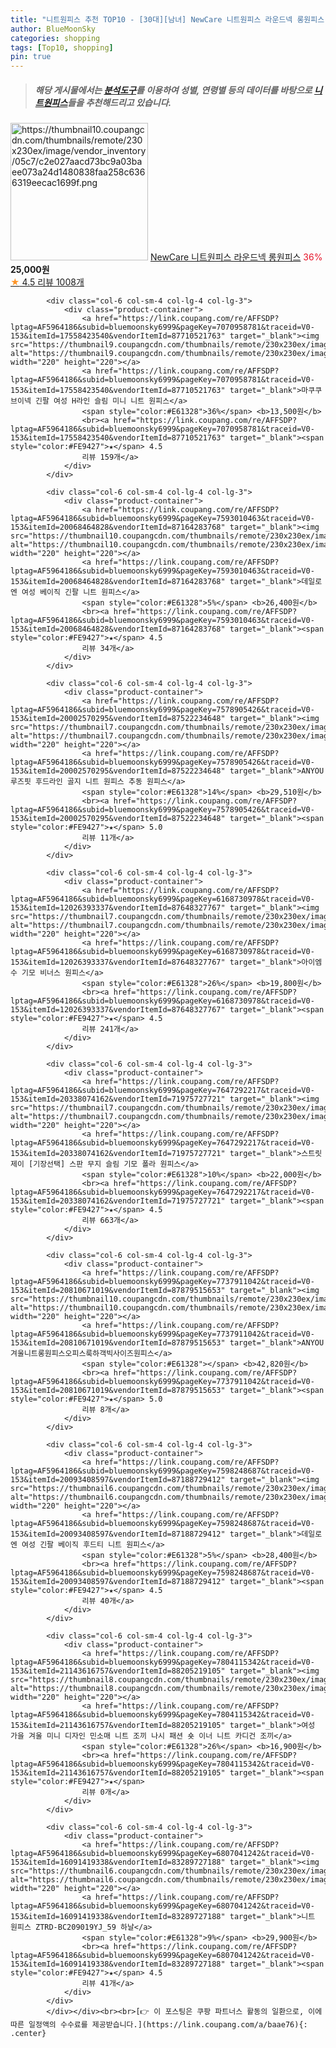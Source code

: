 ```yaml
---
title: "니트원피스 추천 TOP10 - [30대][남녀] NewCare 니트원피스 라운드넥 롱원피스"
author: BlueMoonSky
categories: shopping
tags: [Top10, shopping]
pin: true
---
```


> ##### 해당 게시물에서는 [**분석도구**](https://itemscout.io/)를 이용하여 **성별**, **연령별** 등의 데이터를 바탕으로 [**니트원피스**](https://link.coupang.com/a/baae76)들을 추천해드리고 있습니다.
<div class="container"><div class="row">
            <div class="col-6 col-sm-4 col-lg-4 col-lg-3">
                <div class="product-container">
                    <a href="https://link.coupang.com/re/AFFSDP?lptag=AF5964186&subid=bluemoonsky6999&pageKey=315102369&traceid=V0-153&itemId=1001336789&vendorItemId=86738348533" target="_blank"><img src="https://thumbnail10.coupangcdn.com/thumbnails/remote/230x230ex/image/vendor_inventory/05c7/c2e027aacd73bc9a03baee073a24d1480838faa258c6366319eecac1699f.png" alt="https://thumbnail10.coupangcdn.com/thumbnails/remote/230x230ex/image/vendor_inventory/05c7/c2e027aacd73bc9a03baee073a24d1480838faa258c6366319eecac1699f.png" width="220" height="220"></a>
                    <a href="https://link.coupang.com/re/AFFSDP?lptag=AF5964186&subid=bluemoonsky6999&pageKey=315102369&traceid=V0-153&itemId=1001336789&vendorItemId=86738348533" target="_blank">NewCare 니트원피스 라운드넥 롱원피스</a>
                    <span style="color:#E61328">36%</span> <b>25,000원</b>
                    <br><a href="https://link.coupang.com/re/AFFSDP?lptag=AF5964186&subid=bluemoonsky6999&pageKey=315102369&traceid=V0-153&itemId=1001336789&vendorItemId=86738348533" target="_blank"><span style="color:#FE9427">★</span> 4.5
                    리뷰 1008개</a>
                </div>
            </div>
            
            <div class="col-6 col-sm-4 col-lg-4 col-lg-3">
                <div class="product-container">
                    <a href="https://link.coupang.com/re/AFFSDP?lptag=AF5964186&subid=bluemoonsky6999&pageKey=7070958781&traceid=V0-153&itemId=17558423540&vendorItemId=87710521763" target="_blank"><img src="https://thumbnail9.coupangcdn.com/thumbnails/remote/230x230ex/image/vendor_inventory/f351/8c0c9ae8d4feb043f92a0c25a14d7260ad14d288581305c32ab829004075.jpg" alt="https://thumbnail9.coupangcdn.com/thumbnails/remote/230x230ex/image/vendor_inventory/f351/8c0c9ae8d4feb043f92a0c25a14d7260ad14d288581305c32ab829004075.jpg" width="220" height="220"></a>
                    <a href="https://link.coupang.com/re/AFFSDP?lptag=AF5964186&subid=bluemoonsky6999&pageKey=7070958781&traceid=V0-153&itemId=17558423540&vendorItemId=87710521763" target="_blank">마쿠쿠 브이넥 긴팔 여성 H라인 슬림 미니 니트 원피스</a>
                    <span style="color:#E61328">36%</span> <b>13,500원</b>
                    <br><a href="https://link.coupang.com/re/AFFSDP?lptag=AF5964186&subid=bluemoonsky6999&pageKey=7070958781&traceid=V0-153&itemId=17558423540&vendorItemId=87710521763" target="_blank"><span style="color:#FE9427">★</span> 4.5
                    리뷰 159개</a>
                </div>
            </div>
            
            <div class="col-6 col-sm-4 col-lg-4 col-lg-3">
                <div class="product-container">
                    <a href="https://link.coupang.com/re/AFFSDP?lptag=AF5964186&subid=bluemoonsky6999&pageKey=7593010463&traceid=V0-153&itemId=20068464828&vendorItemId=87164283768" target="_blank"><img src="https://thumbnail10.coupangcdn.com/thumbnails/remote/230x230ex/image/vendor_inventory/2c37/7669884f901fd73de833dbe9578da40e710a354bc3a342da942f515977a3.jpg" alt="https://thumbnail10.coupangcdn.com/thumbnails/remote/230x230ex/image/vendor_inventory/2c37/7669884f901fd73de833dbe9578da40e710a354bc3a342da942f515977a3.jpg" width="220" height="220"></a>
                    <a href="https://link.coupang.com/re/AFFSDP?lptag=AF5964186&subid=bluemoonsky6999&pageKey=7593010463&traceid=V0-153&itemId=20068464828&vendorItemId=87164283768" target="_blank">데일로엔 여성 베이직 긴팔 니트 원피스</a>
                    <span style="color:#E61328">5%</span> <b>26,400원</b>
                    <br><a href="https://link.coupang.com/re/AFFSDP?lptag=AF5964186&subid=bluemoonsky6999&pageKey=7593010463&traceid=V0-153&itemId=20068464828&vendorItemId=87164283768" target="_blank"><span style="color:#FE9427">★</span> 4.5
                    리뷰 34개</a>
                </div>
            </div>
            
            <div class="col-6 col-sm-4 col-lg-4 col-lg-3">
                <div class="product-container">
                    <a href="https://link.coupang.com/re/AFFSDP?lptag=AF5964186&subid=bluemoonsky6999&pageKey=7578905426&traceid=V0-153&itemId=20002570295&vendorItemId=87522234648" target="_blank"><img src="https://thumbnail7.coupangcdn.com/thumbnails/remote/230x230ex/image/vendor_inventory/fb25/776a44c510c09967f1836f6252605e45bcbe83ec9059d7f781194a1c1900.jpg" alt="https://thumbnail7.coupangcdn.com/thumbnails/remote/230x230ex/image/vendor_inventory/fb25/776a44c510c09967f1836f6252605e45bcbe83ec9059d7f781194a1c1900.jpg" width="220" height="220"></a>
                    <a href="https://link.coupang.com/re/AFFSDP?lptag=AF5964186&subid=bluemoonsky6999&pageKey=7578905426&traceid=V0-153&itemId=20002570295&vendorItemId=87522234648" target="_blank">ANYOU 루즈핏 후드라인 골지 니트 원피스 추동 원피스</a>
                    <span style="color:#E61328">14%</span> <b>29,510원</b>
                    <br><a href="https://link.coupang.com/re/AFFSDP?lptag=AF5964186&subid=bluemoonsky6999&pageKey=7578905426&traceid=V0-153&itemId=20002570295&vendorItemId=87522234648" target="_blank"><span style="color:#FE9427">★</span> 5.0
                    리뷰 11개</a>
                </div>
            </div>
            
            <div class="col-6 col-sm-4 col-lg-4 col-lg-3">
                <div class="product-container">
                    <a href="https://link.coupang.com/re/AFFSDP?lptag=AF5964186&subid=bluemoonsky6999&pageKey=6168730978&traceid=V0-153&itemId=12026393337&vendorItemId=87648327767" target="_blank"><img src="https://thumbnail7.coupangcdn.com/thumbnails/remote/230x230ex/image/vendor_inventory/7a39/82267fc4e3afcdcbd9bbb77b3919ce19e82646ab907348e8c23b180ebbb6.jpg" alt="https://thumbnail7.coupangcdn.com/thumbnails/remote/230x230ex/image/vendor_inventory/7a39/82267fc4e3afcdcbd9bbb77b3919ce19e82646ab907348e8c23b180ebbb6.jpg" width="220" height="220"></a>
                    <a href="https://link.coupang.com/re/AFFSDP?lptag=AF5964186&subid=bluemoonsky6999&pageKey=6168730978&traceid=V0-153&itemId=12026393337&vendorItemId=87648327767" target="_blank">아이엠수 기모 비너스 원피스</a>
                    <span style="color:#E61328">26%</span> <b>19,800원</b>
                    <br><a href="https://link.coupang.com/re/AFFSDP?lptag=AF5964186&subid=bluemoonsky6999&pageKey=6168730978&traceid=V0-153&itemId=12026393337&vendorItemId=87648327767" target="_blank"><span style="color:#FE9427">★</span> 4.5
                    리뷰 241개</a>
                </div>
            </div>
            
            <div class="col-6 col-sm-4 col-lg-4 col-lg-3">
                <div class="product-container">
                    <a href="https://link.coupang.com/re/AFFSDP?lptag=AF5964186&subid=bluemoonsky6999&pageKey=7647292217&traceid=V0-153&itemId=20338074162&vendorItemId=71975727721" target="_blank"><img src="https://thumbnail7.coupangcdn.com/thumbnails/remote/230x230ex/image/vendor_inventory/8ee2/6f8c874d21a2d1042e09a8c22fcd2de18c42d45a8ef49cfe90a65c3266ff.png" alt="https://thumbnail7.coupangcdn.com/thumbnails/remote/230x230ex/image/vendor_inventory/8ee2/6f8c874d21a2d1042e09a8c22fcd2de18c42d45a8ef49cfe90a65c3266ff.png" width="220" height="220"></a>
                    <a href="https://link.coupang.com/re/AFFSDP?lptag=AF5964186&subid=bluemoonsky6999&pageKey=7647292217&traceid=V0-153&itemId=20338074162&vendorItemId=71975727721" target="_blank">스트릿제이 [기장선택] 스판 무지 슬림 기모 폴라 원피스</a>
                    <span style="color:#E61328">10%</span> <b>22,000원</b>
                    <br><a href="https://link.coupang.com/re/AFFSDP?lptag=AF5964186&subid=bluemoonsky6999&pageKey=7647292217&traceid=V0-153&itemId=20338074162&vendorItemId=71975727721" target="_blank"><span style="color:#FE9427">★</span> 4.5
                    리뷰 663개</a>
                </div>
            </div>
            
            <div class="col-6 col-sm-4 col-lg-4 col-lg-3">
                <div class="product-container">
                    <a href="https://link.coupang.com/re/AFFSDP?lptag=AF5964186&subid=bluemoonsky6999&pageKey=7737911042&traceid=V0-153&itemId=20810671019&vendorItemId=87879515653" target="_blank"><img src="https://thumbnail10.coupangcdn.com/thumbnails/remote/230x230ex/image/vendor_inventory/3254/55cc9a0387d3b8579c4314b2835c8dffeeb7f3ff0f09dd2ba7b6fb2bd597.jpg" alt="https://thumbnail10.coupangcdn.com/thumbnails/remote/230x230ex/image/vendor_inventory/3254/55cc9a0387d3b8579c4314b2835c8dffeeb7f3ff0f09dd2ba7b6fb2bd597.jpg" width="220" height="220"></a>
                    <a href="https://link.coupang.com/re/AFFSDP?lptag=AF5964186&subid=bluemoonsky6999&pageKey=7737911042&traceid=V0-153&itemId=20810671019&vendorItemId=87879515653" target="_blank">ANYOU겨울니트롱원피스오피스룩하객빅사이즈원피스</a>
                    <span style="color:#E61328"></span> <b>42,820원</b>
                    <br><a href="https://link.coupang.com/re/AFFSDP?lptag=AF5964186&subid=bluemoonsky6999&pageKey=7737911042&traceid=V0-153&itemId=20810671019&vendorItemId=87879515653" target="_blank"><span style="color:#FE9427">★</span> 5.0
                    리뷰 8개</a>
                </div>
            </div>
            
            <div class="col-6 col-sm-4 col-lg-4 col-lg-3">
                <div class="product-container">
                    <a href="https://link.coupang.com/re/AFFSDP?lptag=AF5964186&subid=bluemoonsky6999&pageKey=7598248687&traceid=V0-153&itemId=20093408597&vendorItemId=87188729412" target="_blank"><img src="https://thumbnail6.coupangcdn.com/thumbnails/remote/230x230ex/image/vendor_inventory/1714/70b4c1cee082fa7d730b155962610b9e6dbea8c2ef7da93fdbe5cba7370b.jpg" alt="https://thumbnail6.coupangcdn.com/thumbnails/remote/230x230ex/image/vendor_inventory/1714/70b4c1cee082fa7d730b155962610b9e6dbea8c2ef7da93fdbe5cba7370b.jpg" width="220" height="220"></a>
                    <a href="https://link.coupang.com/re/AFFSDP?lptag=AF5964186&subid=bluemoonsky6999&pageKey=7598248687&traceid=V0-153&itemId=20093408597&vendorItemId=87188729412" target="_blank">데일로엔 여성 긴팔 베이직 후드티 니트 원피스</a>
                    <span style="color:#E61328">5%</span> <b>28,400원</b>
                    <br><a href="https://link.coupang.com/re/AFFSDP?lptag=AF5964186&subid=bluemoonsky6999&pageKey=7598248687&traceid=V0-153&itemId=20093408597&vendorItemId=87188729412" target="_blank"><span style="color:#FE9427">★</span> 4.5
                    리뷰 40개</a>
                </div>
            </div>
            
            <div class="col-6 col-sm-4 col-lg-4 col-lg-3">
                <div class="product-container">
                    <a href="https://link.coupang.com/re/AFFSDP?lptag=AF5964186&subid=bluemoonsky6999&pageKey=7804115342&traceid=V0-153&itemId=21143616757&vendorItemId=88205219105" target="_blank"><img src="https://thumbnail8.coupangcdn.com/thumbnails/remote/230x230ex/image/vendor_inventory/eb55/8ff4b141728db9faf03c2fef9d51e13d484a9d1956a3d11f5a335a229090.jpg" alt="https://thumbnail8.coupangcdn.com/thumbnails/remote/230x230ex/image/vendor_inventory/eb55/8ff4b141728db9faf03c2fef9d51e13d484a9d1956a3d11f5a335a229090.jpg" width="220" height="220"></a>
                    <a href="https://link.coupang.com/re/AFFSDP?lptag=AF5964186&subid=bluemoonsky6999&pageKey=7804115342&traceid=V0-153&itemId=21143616757&vendorItemId=88205219105" target="_blank">여성 가을 겨울 미니 디자인 민소매 니트 조끼 나시 패션 숏 이너 니트 카디건 조끼</a>
                    <span style="color:#E61328">26%</span> <b>16,900원</b>
                    <br><a href="https://link.coupang.com/re/AFFSDP?lptag=AF5964186&subid=bluemoonsky6999&pageKey=7804115342&traceid=V0-153&itemId=21143616757&vendorItemId=88205219105" target="_blank"><span style="color:#FE9427">★</span> 
                    리뷰 0개</a>
                </div>
            </div>
            
            <div class="col-6 col-sm-4 col-lg-4 col-lg-3">
                <div class="product-container">
                    <a href="https://link.coupang.com/re/AFFSDP?lptag=AF5964186&subid=bluemoonsky6999&pageKey=6807041242&traceid=V0-153&itemId=16091419338&vendorItemId=83289727188" target="_blank"><img src="https://thumbnail6.coupangcdn.com/thumbnails/remote/230x230ex/image/vendor_inventory/7a86/52245606f467f779c9e067f52aff3942d64a48a1a082fe4db79555735978.jpg" alt="https://thumbnail6.coupangcdn.com/thumbnails/remote/230x230ex/image/vendor_inventory/7a86/52245606f467f779c9e067f52aff3942d64a48a1a082fe4db79555735978.jpg" width="220" height="220"></a>
                    <a href="https://link.coupang.com/re/AFFSDP?lptag=AF5964186&subid=bluemoonsky6999&pageKey=6807041242&traceid=V0-153&itemId=16091419338&vendorItemId=83289727188" target="_blank">니트 원피스 ZTRD-BC209019YJ_59 하날</a>
                    <span style="color:#E61328">9%</span> <b>29,900원</b>
                    <br><a href="https://link.coupang.com/re/AFFSDP?lptag=AF5964186&subid=bluemoonsky6999&pageKey=6807041242&traceid=V0-153&itemId=16091419338&vendorItemId=83289727188" target="_blank"><span style="color:#FE9427">★</span> 4.5
                    리뷰 41개</a>
                </div>
            </div>
            </div></div><br><br>[👉 이 포스팅은 쿠팡 파트너스 활동의 일환으로, 이에 따른 일정액의 수수료를 제공받습니다.](https://link.coupang.com/a/baae76){: .center}